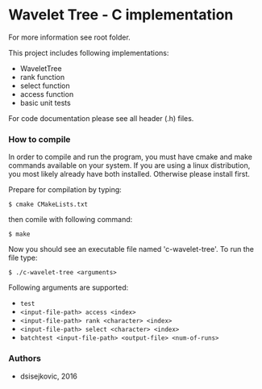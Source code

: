 # Wavelet Tree - C implementation

For more information see root folder.

This project includes following implementations:

 - WaveletTree
 - rank function
 - select function
 - access function
 - basic unit tests

For code documentation please see all header (.h) files.

### How to compile
In order to compile and run the program, you must have cmake and make commands available on your system.
If you are using a linux distribution, you most likely already have both installed.
Otherwise please install first.

Prepare for compilation by typing:

    $ cmake CMakeLists.txt
then comile with following command:

    $ make

Now you should see an executable file named 'c-wavelet-tree'.
To run the file type:

    $ ./c-wavelet-tree <arguments>

Following arguments are supported:

- `test`
- `<input-file-path> access <index>`
- `<input-file-path> rank <character> <index>`
- `<input-file-path> select <character> <index>`
- `batchtest <input-file-path> <output-file> <num-of-runs>`

### Authors

- dsisejkovic, 2016

